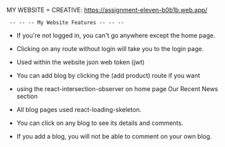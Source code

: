   MY WEBSITE = 
  CREATIVE: https://assignment-eleven-b0b1b.web.app/


     -- -- -- My Website Features -- -- --

- If you're not logged in, you can't go anywhere except the home page.

- Clicking on any route without login will take you to the login page.

- Used within the website json web token (jwt)

- You can add blog by clicking the (add product) route if you want

- using the react-intersection-observer on home page Our Recent News section

- All blog pages used  react-loading-skeleton.

- You can click on any blog to see its details and comments.

- If you add a blog, you will not be able to comment on your own blog.



